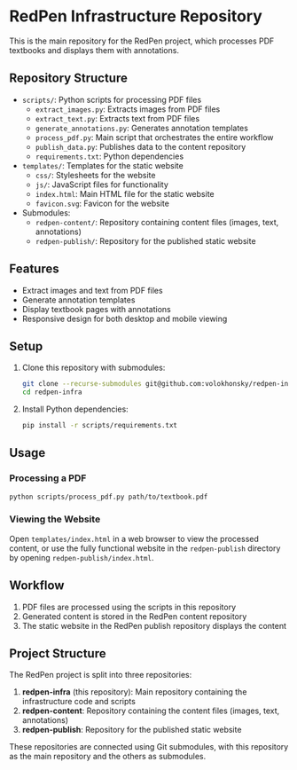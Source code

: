 # RedPen Infrastructure Repository

This is the main repository for the RedPen project, which processes PDF textbooks and displays them with annotations.

## Repository Structure

- `scripts/`: Python scripts for processing PDF files
  - `extract_images.py`: Extracts images from PDF files
  - `extract_text.py`: Extracts text from PDF files
  - `generate_annotations.py`: Generates annotation templates
  - `process_pdf.py`: Main script that orchestrates the entire workflow
  - `publish_data.py`: Publishes data to the content repository
  - `requirements.txt`: Python dependencies
- `templates/`: Templates for the static website
  - `css/`: Stylesheets for the website
  - `js/`: JavaScript files for functionality
  - `index.html`: Main HTML file for the static website
  - `favicon.svg`: Favicon for the website
- Submodules:
  - `redpen-content/`: Repository containing content files (images, text, annotations)
  - `redpen-publish/`: Repository for the published static website

## Features

- Extract images and text from PDF files
- Generate annotation templates
- Display textbook pages with annotations
- Responsive design for both desktop and mobile viewing

## Setup

1. Clone this repository with submodules:
   ```bash
   git clone --recurse-submodules git@github.com:volokhonsky/redpen-infra.git
   cd redpen-infra
   ```

2. Install Python dependencies:
   ```bash
   pip install -r scripts/requirements.txt
   ```

## Usage

### Processing a PDF

```bash
python scripts/process_pdf.py path/to/textbook.pdf
```

### Viewing the Website

Open `templates/index.html` in a web browser to view the processed content, or use the fully functional website in the `redpen-publish` directory by opening `redpen-publish/index.html`.

## Workflow

1. PDF files are processed using the scripts in this repository
2. Generated content is stored in the RedPen content repository
3. The static website in the RedPen publish repository displays the content

## Project Structure

The RedPen project is split into three repositories:

1. **redpen-infra** (this repository): Main repository containing the infrastructure code and scripts
2. **redpen-content**: Repository containing the content files (images, text, annotations)
3. **redpen-publish**: Repository for the published static website

These repositories are connected using Git submodules, with this repository as the main repository and the others as submodules.
